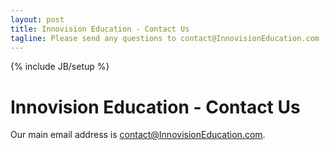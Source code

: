 ```yaml
---
layout: post
title: Innovision Education - Contact Us
tagline: Please send any questions to contact@InnovisionEducation.com
---
```

{% include JB/setup %}

# Innovision Education - Contact Us

Our main email address is contact@InnovisionEducation.com.



